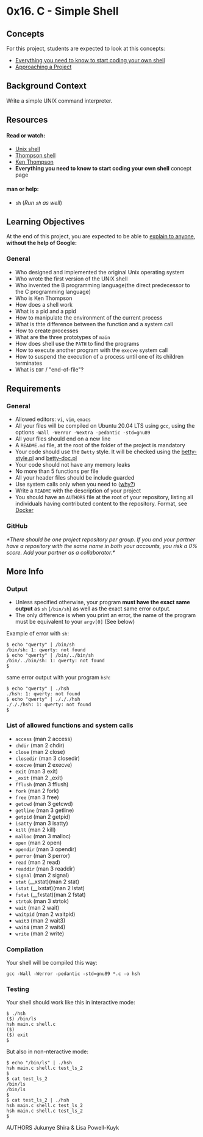 # 0x16. C - Simple Shell

## Concepts
For this project, students are expected to look at this concepts:
* [Everything you need to know to start coding your own shell](https://alx-intranet.hbtn.io/concepts/64)
* [Approaching a Project](https://alx-intranet.hbtn.io/concepts/350)

## Background Context
Write a simple UNIX command interpreter.

## Resources

#### Read or watch:

- [Unix shell]()
- [Thompson shell]()
- [Ken Thompson]()
- __Everything you need to know to start coding your own shell__ concept page

#### man or help:
* `sh` (*Run `sh` as well*)

## Learning Objectives
At the end of this project, you are expected to be able to [explain to anyone](), **without the help of Google:**

### General
* Who designed and implemented the original Unix operating system
* Who wrote the first version of the UNIX shell
* Who invented the B programming language(the direct predecessor to the C programming language)
* Who is Ken Thompson
* How does a shell work
* What is a pid and a ppid
* How to manipulate the environment of the current process
* What is thte difference between the function and a system call
* How to create processes
* What are the three prototypes of `main`
* How does shell use the `PATH` to find the programs
* How to execute another program with the `execve` system call
* How to suspend the execution of a process until one of its children terminates
* What is `EOF` / "end-of-file"?

## Requirements

### General
- Allowed editors: `vi`, `vim`, `emacs`
- All your files will be compiled on Ubuntu 20.04 LTS using `gcc`, using the options `-Wall -Werror -Wextra -pedantic -std=gnu89`
- All your files should end on a new line
- A `README.md` file, at the root of the folder of the project is mandatory
- Your code should use the `Betty` style. It will be checked using the [betty-style.pl]() and [betty-doc.pl]()
- Your code should not have any memory leaks
- No more than 5 functions per file
- All your header files should be include guarded
- Use system calls only when you need to ([why?](https://www.quora.com/Why-are-system-calls-expensive-in-operating-systems))
- Write a `README` with the description of your project
- You should have an `AUTHORS` file at the root of your repository, listing all individuals having contributed content to the repository. Format, see [Docker](https://github.com/moby/moby/blob/master/AUTHORS)

### GitHub
_\*There should be one project repository per group. If you and your partner have a repository with the same name in both your accounts, you risk a 0% score. Add your partner as a collaborator.*_

## More Info

### Output
- Unless specified otherwise, your program **must have the exact same output** as `sh` (`/bin/sh`) as well as the exact same error output.
- The only difference is when you print an error, the name of the program must be equivalent to your `argv[0]` (See below)

Example of error with `sh`:

```
$ echo "qwerty" | /bin/sh
/bin/sh: 1: qwerty: not found
$ echo "qwerty" | /bin/../bin/sh
/bin/../bin/sh: 1: qwerty: not found
$
```
same error output with your program `hsh`:

```
$ echo "qwerty" | ./hsh
./hsh: 1: qwerty: not found
$ echo "qwerty" | ./././hsh
./././hsh: 1: qwerty: not found
$
```

### List of allowed functions and system calls
* `access` (man 2 access)
* `chdir` (man 2 chdir)
* `close` (man 2 close)
* `closedir` (man 3 closedir)
* `execve` (man 2 execve)
* `exit` (man 3 exit)
* `_exit` (man 2 _exit)
* `fflush` (man 3 fflush)
* `fork` (man 2 fork)
* `free` (man 3 free)
* `getcwd` (man 3 getcwd)
* `getline` (man 3 getline)
* `getpid` (man 2 getpid)
* `isatty` (man 3 isatty)
* `kill` (man 2 kill)
* `malloc` (man 3 malloc)
* `open` (man 2 open)
* `opendir` (man 3 opendir)
* `perror` (man 3 perror)
* `read` (man 2 read)
* `readdir` (man 3 readdir)
* `signal` (man 2 signal)
* `stat` (__xstat)(man 2 stat)
* `lstat` (__lxstat)(man 2 lstat)
* `fstat` (__fxstat)(man 2 fstat)
* `strtok` (man 3 strtok)
* `wait` (man 2 wait)
* `waitpid` (man 2 waitpid)
* `wait3` (man 2 wait3)
* `wait4` (man 2 wait4)
* `write` (man 2 write)

### Compilation
Your shell will be compiled this way:

~~~~~
gcc -Wall -Werror -pedantic -std=gnu89 *.c -o hsh
~~~~~

### Testing
Your shell should work like this in interactive mode:

~~~~~
$ ./hsh
($) /bin/ls
hsh main.c shell.c
($)
($) exit
$
~~~~~

But also in non-nteractive mode:

~~~~~
$ echo "/bin/ls" | ./hsh
hsh main.c shell.c test_ls_2
$
$ cat test_ls_2
/bin/ls
/bin/ls
$
$ cat test_ls_2 | ./hsh
hsh main.c shell.c test_ls_2
hsh main.c shell.c test_ls_2
$
~~~~~

AUTHORS
Jukunye Shira & Lisa Powell-Kuyk
